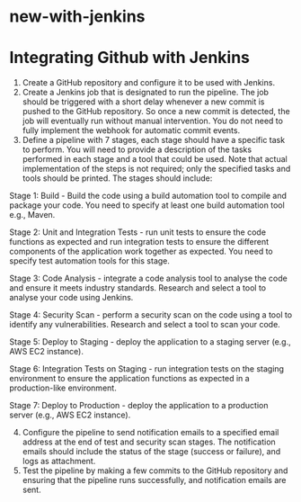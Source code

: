 # new-with-jenkins
# Integrating Github with Jenkins
1. Create a GitHub repository and configure it to be used with Jenkins.
2. Create a Jenkins job that is designated to run the pipeline. The job should be triggered
with a short delay whenever a new commit is pushed to the GitHub repository. So
once a new commit is detected, the job will eventually run without manual
intervention. You do not need to fully implement the webhook for automatic commit
events.
3. Define a pipeline with 7 stages, each stage should have a specific task to perform. You
will need to provide a description of the tasks performed in each stage and a tool
that could be used. Note that actual implementation of the steps is not required; only
the specified tasks and tools should be printed. The stages should include:

Stage 1: Build - Build the code using a build automation tool to compile and package
your code. You need to specify at least one build automation tool e.g., Maven.

Stage 2: Unit and Integration Tests - run unit tests to ensure the code functions as
expected and run integration tests to ensure the different components of the
application work together as expected. You need to specify test automation tools for
this stage.

Stage 3: Code Analysis - integrate a code analysis tool to analyse the code and ensure
it meets industry standards. Research and select a tool to analyse your code using
Jenkins.

Stage 4: Security Scan - perform a security scan on the code using a tool to identify
any vulnerabilities. Research and select a tool to scan your code.

Stage 5: Deploy to Staging - deploy the application to a staging server (e.g., AWS EC2
instance).

Stage 6: Integration Tests on Staging - run integration tests on the staging
environment to ensure the application functions as expected in a production-like
environment.

Stage 7: Deploy to Production - deploy the application to a production server (e.g.,
AWS EC2 instance).

4. Configure the pipeline to send notification emails to a specified email address at the
end of test and security scan stages. The notification emails should include the status
of the stage (success or failure), and logs as attachment.
5. Test the pipeline by making a few commits to the GitHub repository and ensuring that
the pipeline runs successfully, and notification emails are sent.
